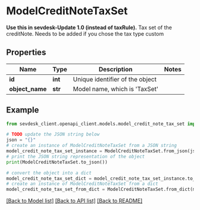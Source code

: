 # ModelCreditNoteTaxSet

**Use this in sevdesk-Update 1.0 (instead of taxRule).**  Tax set of the creditNote. Needs to be added if you chose the tax type custom

## Properties

Name | Type | Description | Notes
------------ | ------------- | ------------- | -------------
**id** | **int** | Unique identifier of the object | 
**object_name** | **str** | Model name, which is &#39;TaxSet&#39; | 

## Example

```python
from sevdesk_client.openapi_client.models.model_credit_note_tax_set import ModelCreditNoteTaxSet

# TODO update the JSON string below
json = "{}"
# create an instance of ModelCreditNoteTaxSet from a JSON string
model_credit_note_tax_set_instance = ModelCreditNoteTaxSet.from_json(json)
# print the JSON string representation of the object
print(ModelCreditNoteTaxSet.to_json())

# convert the object into a dict
model_credit_note_tax_set_dict = model_credit_note_tax_set_instance.to_dict()
# create an instance of ModelCreditNoteTaxSet from a dict
model_credit_note_tax_set_from_dict = ModelCreditNoteTaxSet.from_dict(model_credit_note_tax_set_dict)
```
[[Back to Model list]](../README.md#documentation-for-models) [[Back to API list]](../README.md#documentation-for-api-endpoints) [[Back to README]](../README.md)


